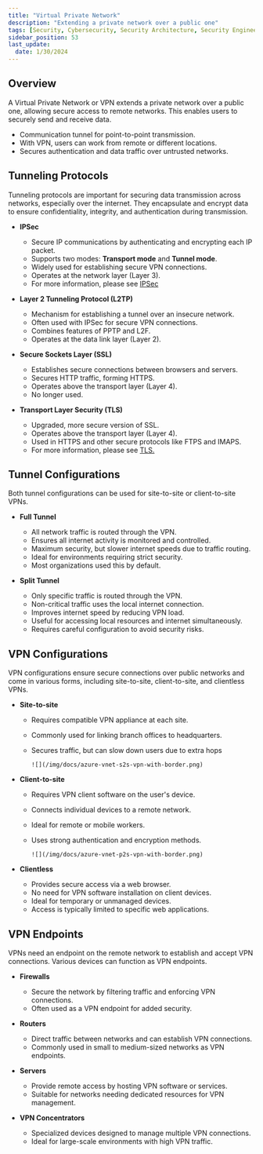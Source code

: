 ```yaml
---
title: "Virtual Private Network"
description: "Extending a private network over a public one"
tags: [Security, Cybersecurity, Security Architecture, Security Engineering]
sidebar_position: 53
last_update:
  date: 1/30/2024
---
```



## Overview

A Virtual Private Network or VPN extends a private network over a public one, allowing secure access to remote networks. This enables users to securely send and receive data.

- Communication tunnel for point-to-point transmission.
- With VPN, users can work from remote or different locations.
- Secures authentication and data traffic over untrusted networks.

## Tunneling Protocols 

Tunneling protocols are important for securing data transmission across networks, especially over the internet. They encapsulate and encrypt data to ensure confidentiality, integrity, and authentication during transmission.

- **IPSec**

  - Secure IP communications by authenticating and encrypting each IP packet.
  - Supports two modes: **Transport mode** and **Tunnel mode**.
  - Widely used for establishing secure VPN connections.
  - Operates at the network layer (Layer 3).
  - For more information, please see [IPSec](/docs/005-Cybersecurity/003-Security-Architecture/054-TLS-and-IPSec.md)

- **Layer 2 Tunneling Protocol (L2TP)**

  - Mechanism for establishing a tunnel over an insecure network.
  - Often used with IPSec for secure VPN connections.
  - Combines features of PPTP and L2F.
  - Operates at the data link layer (Layer 2).

- **Secure Sockets Layer (SSL)**

  - Establishes secure connections between browsers and servers.
  - Secures HTTP traffic, forming HTTPS.
  - Operates above the transport layer (Layer 4).
  - No longer used.

- **Transport Layer Security (TLS)**

  - Upgraded, more secure version of SSL.
  - Operates above the transport layer (Layer 4).
  - Used in HTTPS and other secure protocols like FTPS and IMAPS.
  - For more information, please see [TLS.](/docs/005-Cybersecurity/003-Security-Architecture/054-TLS-and-IPSec.md)


## Tunnel Configurations

Both tunnel configurations can be used for site-to-site or client-to-site VPNs.

- **Full Tunnel**

  - All network traffic is routed through the VPN.
  - Ensures all internet activity is monitored and controlled.
  - Maximum security, but slower internet speeds due to traffic routing.
  - Ideal for environments requiring strict security.
  - Most organizations used this by default.

- **Split Tunnel**

  - Only specific traffic is routed through the VPN.
  - Non-critical traffic uses the local internet connection.
  - Improves internet speed by reducing VPN load.
  - Useful for accessing local resources and internet simultaneously.
  - Requires careful configuration to avoid security risks.

## VPN Configurations

VPN configurations ensure secure connections over public networks and come in various forms, including site-to-site, client-to-site, and clientless VPNs. 

- **Site-to-site**
 
  - Requires compatible VPN appliance at each site.
  - Commonly used for linking branch offices to headquarters.
  - Secures traffic, but can slow down users due to extra hops

        
    <div class="img-center">

        ![](/img/docs/azure-vnet-s2s-vpn-with-border.png)
        

    </div>


- **Client-to-site**
 
  - Requires VPN client software on the user's device.
  - Connects individual devices to a remote network.
  - Ideal for remote or mobile workers.
  - Uses strong authentication and encryption methods.

        
    <div class="img-center">

        ![](/img/docs/azure-vnet-p2s-vpn-with-border.png)
        

    </div>


- **Clientless**

  - Provides secure access via a web browser.
  - No need for VPN software installation on client devices.
  - Ideal for temporary or unmanaged devices.
  - Access is typically limited to specific web applications.



## VPN Endpoints

VPNs need an endpoint on the remote network to establish and accept VPN connections. Various devices can function as VPN endpoints.

- **Firewalls**

  - Secure the network by filtering traffic and enforcing VPN connections.
  - Often used as a VPN endpoint for added security.

- **Routers**

  - Direct traffic between networks and can establish VPN connections.
  - Commonly used in small to medium-sized networks as VPN endpoints.

- **Servers**

  - Provide remote access by hosting VPN software or services.
  - Suitable for networks needing dedicated resources for VPN management.

- **VPN Concentrators**

  - Specialized devices designed to manage multiple VPN connections.
  - Ideal for large-scale environments with high VPN traffic.